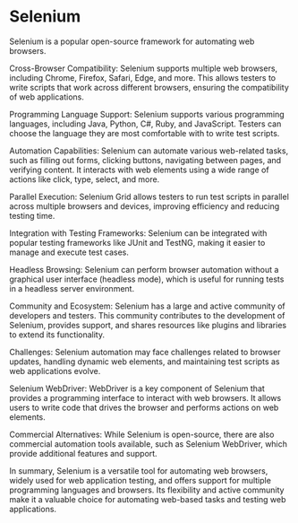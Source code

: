 # Selenium
Selenium is a popular open-source framework for automating web browsers.

Cross-Browser Compatibility: Selenium supports multiple web browsers, including Chrome, Firefox, Safari, Edge, and more. This allows testers to write scripts that work across different browsers, ensuring the compatibility of web applications.

Programming Language Support: Selenium supports various programming languages, including Java, Python, C#, Ruby, and JavaScript. Testers can choose the language they are most comfortable with to write test scripts.

Automation Capabilities: Selenium can automate various web-related tasks, such as filling out forms, clicking buttons, navigating between pages, and verifying content. It interacts with web elements using a wide range of actions like click, type, select, and more.

Parallel Execution: Selenium Grid allows testers to run test scripts in parallel across multiple browsers and devices, improving efficiency and reducing testing time.

Integration with Testing Frameworks: Selenium can be integrated with popular testing frameworks like JUnit and TestNG, making it easier to manage and execute test cases.

Headless Browsing: Selenium can perform browser automation without a graphical user interface (headless mode), which is useful for running tests in a headless server environment.

Community and Ecosystem: Selenium has a large and active community of developers and testers. This community contributes to the development of Selenium, provides support, and shares resources like plugins and libraries to extend its functionality.

Challenges: Selenium automation may face challenges related to browser updates, handling dynamic web elements, and maintaining test scripts as web applications evolve.

Selenium WebDriver: WebDriver is a key component of Selenium that provides a programming interface to interact with web browsers. It allows users to write code that drives the browser and performs actions on web elements.

Commercial Alternatives: While Selenium is open-source, there are also commercial automation tools available, such as Selenium WebDriver, which provide additional features and support.

In summary, Selenium is a versatile tool for automating web browsers, widely used for web application testing, and offers support for multiple programming languages and browsers. Its flexibility and active community make it a valuable choice for automating web-based tasks and testing web applications.
